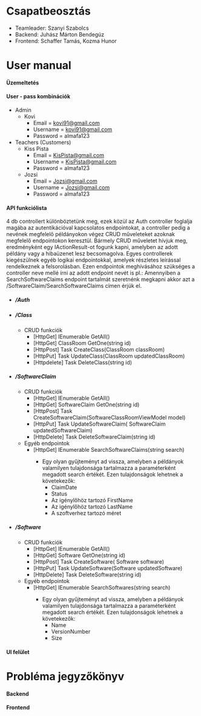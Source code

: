 # Csapatbeosztás
- Teamleader: Szanyi Szabolcs
- Backend: Juhász Márton Bendegúz
- Frontend: Schaffer Tamás, Kozma Hunor


# User manual
#### Üzemeltetés
#### User - pass kombinációk
- Admin
  - Kovi
    - Email = kovi91@gmail.com
    - Username = kovi91@gmail.com
    - Password = almafa123
- Teachers (Customers)
  - Kiss Pista
    - Email = KisPista@gmail.com
    - Username = KisPista@gmail.com
    - Password = almafa123
  - Jozsi
    - Email = Jozsi@gmail.com
    - Username = Jozsi@gmail.com
    - Password = almafa123
#### API funkciólista <!-- rövid magyarázattal -->
4 db controllert különböztetünk meg, ezek közül az Auth controller foglalja magába az autentikációval kapcsolatos endpointokat, a controller pedig a nevének megfelelő példányokon végez CRUD műveleteket azoknak megfelelő endpointokon keresztül. Bármely CRUD műveletet hívjuk meg, eredményként egy IActionResult-ot fogunk kapni, amelyben az adott példány vagy a hibaüzenet lesz becsomagolva. Egyes controllerek kiegészülnek egyéb logikai endpointokkal, amelyek részletes leírással rendelkeznek a felsorolásban. Ezen endpointok meghívásához szükséges a controller neve mellé írni az adott endpoint nevét is pl.: Amennyiben a SearchSoftwareClaims endpoint tartalmát szeretnénk megkapni akkor azt a /SoftwareClaim/SearchSoftwareClaims címen érjük el.
- ##### /Auth
- ##### /Class
  - CRUD funkciók
    - [HttpGet] IEnumerable<ClassRoom> GetAll()
    - [HttpGet] ClassRoom GetOne(string id)
    - [HttpPost] Task<IActionResult> CreateClass(ClassRoom classRoom)
    - [HttpPut] Task<IActionResult> UpdateClass(ClassRoom updatedClassRoom)
    - [Httpdelete] Task<IActionResult> DeleteClass(string id)
- ##### /SoftwareClaim
  - CRUD funkciók
    - [HttpGet] IEnumerable<SoftwareClaim> GetAll()
    - [HttpGet] SoftwareClaim GetOne(string id)
    - [HttpPost] Task<IActionResult> CreateSoftwareClaim(SoftwareClassRoomViewModel model)
    - [HttpPut] Task<IActionResult> UpdateSoftwareClaim( SoftwareClaim updatedSoftwareClaim)
    - [HttpDelete] Task<IActionResult> DeleteSoftwareClaim(string id)
  - Egyéb endpointok
    - [HttpGet] IEnumerable<SoftwareClaim> SearchSoftwareClaims(string search)
      - Egy olyan gyűjteményt ad vissza, amelyben a példányok valamilyen tulajdonsága tartalmazza a paraméterként megadott search értékét. Ezen tulajdonságok lehetnek a követekezők:
        - ClaimDate
        - Status
        - Az igénylőhöz tartozó FirstName
        - Az igénylőhöz tartozó LastName
        - A szoftverhez tartozó méret
- ##### /Software
  - CRUD funkciók
    - [HttpGet] IEnumerable<Software> GetAll()
    - [HttpGet] Software GetOne(string id)
    - [HttpPost] Task<IActionResult> CreateSoftware( Software software)
    - [HttpPut] Task<IActionResult> UpdateSoftware(Software updatedSoftware)
    - [HttpDelete] Task<IActionResult> DeleteSoftware(string id)
  - Egyéb endpointok
    - [HttpGet] IEnumerable<Software> SearchSoftwares(string search)
      - Egy olyan gyűjteményt ad vissza, amelyben a példányok valamilyen tulajdonsága tartalmazza a paraméterként megadott search értékét. Ezen tulajdonságok lehetnek a követekezők:
        - Name
        - VersionNumber
        - Size

#### UI felület <!-- hol mit lehet elérni, csinálni, képpel alátámasztva -->


# Probléma jegyzőkönyv
#### Backend
#### Frontend
